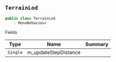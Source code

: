 ## `TerrainLod`

```csharp
public class TerrainLod
    : MonoBehaviour

```

Fields

| Type | Name | Summary | 
| --- | --- | --- | 
| `Single` | m_updateStepDistance |  | 


